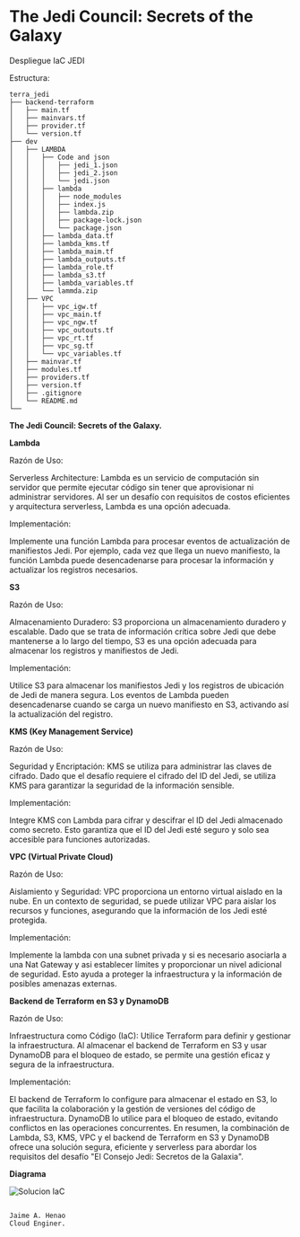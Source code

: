 # The Jedi Council: Secrets of the Galaxy

Despliegue IaC JEDI

Estructura:

```console
terra_jedi
├── backend-terraform
│   ├── main.tf
│   ├── mainvars.tf
│   ├── provider.tf
│   └── version.tf
├── dev
│   ├── LAMBDA
│   │   ├── Code and json
│   │   │   ├── jedi_1.json
│   │   │   ├── jedi_2.json
│   │   │   └── jedi.json
│   │   ├── lambda
│   │   │   ├── node_modules
│   │   │   ├── index.js
│   │   │   ├── lambda.zip
│   │   │   ├── package-lock.json
│   │   │   └── package.json
│   │   ├── lambda_data.tf
│   │   ├── lambda_kms.tf
│   │   ├── lambda_maim.tf
│   │   ├── lambda_outputs.tf
│   │   ├── lambda_role.tf
│   │   ├── lambda_s3.tf
│   │   ├── lambda_variables.tf
│   │   └── lammda.zip
│   ├── VPC
│   │   ├── vpc_igw.tf
│   │   ├── vpc_main.tf
│   │   ├── vpc_ngw.tf
│   │   ├── vpc_outouts.tf
│   │   ├── vpc_rt.tf
│   │   ├── vpc_sg.tf
│   │   └── vpc_variables.tf
│   ├── mainvar.tf
│   ├── modules.tf
│   ├── providers.tf
│   ├── version.tf
│   ├── .gitignore
│   └── README.md
└──
```

**The Jedi Council: Secrets of the Galaxy.**

**Lambda**

Razón de Uso:

Serverless Architecture: Lambda es un servicio de computación sin servidor que permite ejecutar código sin tener que aprovisionar ni administrar servidores. Al ser un desafío con requisitos de costos eficientes y arquitectura serverless, Lambda es una opción adecuada.

Implementación:

Implemente una función Lambda para procesar eventos de actualización de manifiestos Jedi. Por ejemplo, cada vez que llega un nuevo manifiesto, la función Lambda puede desencadenarse para procesar la información y actualizar los registros necesarios.

**S3**

Razón de Uso:

Almacenamiento Duradero: S3 proporciona un almacenamiento duradero y escalable. Dado que se trata de información crítica sobre Jedi que debe mantenerse a lo largo del tiempo, S3 es una opción adecuada para almacenar los registros y manifiestos de Jedi.

Implementación:

Utilice S3 para almacenar los manifiestos Jedi y los registros de ubicación de Jedi de manera segura. Los eventos de Lambda pueden desencadenarse cuando se carga un nuevo manifiesto en S3, activando así la actualización del registro.

**KMS (Key Management Service)**

Razón de Uso:

Seguridad y Encriptación: KMS se utiliza para administrar las claves de cifrado. Dado que el desafío requiere el cifrado del ID del Jedi, se utiliza KMS para garantizar la seguridad de la información sensible.

Implementación:

Integre KMS con Lambda para cifrar y descifrar el ID del Jedi almacenado como secreto. Esto garantiza que el ID del Jedi esté seguro y solo sea accesible para funciones autorizadas.

**VPC (Virtual Private Cloud)**

Razón de Uso:

Aislamiento y Seguridad: VPC proporciona un entorno virtual aislado en la nube. En un contexto de seguridad, se puede utilizar VPC para aislar los recursos y funciones, asegurando que la información de los Jedi esté protegida.

Implementación:

Implemente la lambda con una subnet privada y si es necesario asociarla a una Nat Gateway y asi establecer límites y proporcionar un nivel adicional de seguridad. Esto ayuda a proteger la infraestructura y la información de posibles amenazas externas.

**Backend de Terraform en S3 y DynamoDB**

Razón de Uso:

Infraestructura como Código (IaC): Utilice Terraform para definir y gestionar la infraestructura. Al almacenar el backend de Terraform en S3 y usar DynamoDB para el bloqueo de estado, se permite una gestión eficaz y segura de la infraestructura.

Implementación:

El backend de Terraform lo configure para almacenar el estado en S3, lo que facilita la colaboración y la gestión de versiones del código de infraestructura. DynamoDB lo utilice para el bloqueo de estado, evitando conflictos en las operaciones concurrentes.
En resumen, la combinación de Lambda, S3, KMS, VPC y el backend de Terraform en S3 y DynamoDB ofrece una solución segura, eficiente y serverless para abordar los requisitos del desafío "El Consejo Jedi: Secretos de la Galaxia".

**Diagrama**

![Solucion IaC](doc/jedi-Página-2.jpg)

```

Jaime A. Henao
Cloud Enginer.